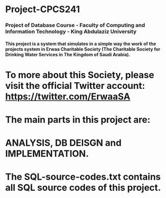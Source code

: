 # Project-CPCS241

### Project of Database Course - Faculty of Computing and Information Technology - King Abdulaziz University

#### This project is a system that simulates in a simple way the work of the projects system in Erwaa Charitable Society (The Charitable Society for Drinking Water Services in The Kingdom of Saudi Arabia).

# To more about this Society, please visit the official Twitter account: https://twitter.com/ErwaaSA


# The main parts in this project are:
# ANALYSIS, DB DEISGN and IMPLEMENTATION.

# The SQL-source-codes.txt contains all SQL source codes of this project.

